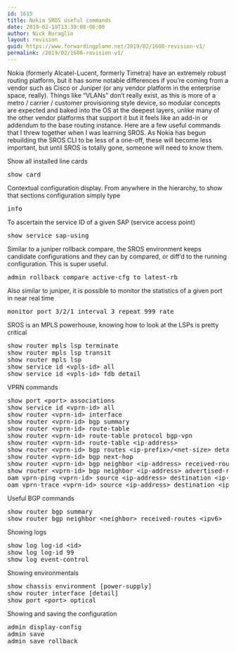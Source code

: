 ```yaml
---
id: 1615
title: Nokia SROS useful commands
date: 2019-02-19T13:39:08-06:00
author: Nick Buraglio
layout: revision
guid: https://www.forwardingplane.net/2019/02/1608-revision-v1/
permalink: /2019/02/1608-revision-v1/
---
```

Nokia (formerly Alcatel-Lucent, formerly Timetra) have an extremely robust routing platform, but it has some notable differences if you&#8217;re coming from a vendor such as Cisco or Juniper (or any vendor platform in the enterprise space, really). Things like &#8220;VLANs&#8221; don&#8217;t really exist, as this is more of a metro / carrier / customer provisioning style device, so modular concepts are expected and baked into the OS at the deepest layers, unlike many of the other vendor platforms that support it but it feels like an add-in or addendum to the base routing instance. Here are a few useful commands that I threw together when I was learning SROS. As Nokia has begun rebuilding the SROS CLI to be less of a one-off, these will become less important, but until SROS is totally gone, someone will need to know them.

Show all installed line cards

<pre class="wp-block-preformatted">show card</pre>

Contextual configuration display. From anywhere in the hierarchy, to show that sections configuration simply type 

<pre class="wp-block-preformatted">info</pre>

To ascertain the service ID of a given SAP (service access point)

<pre class="wp-block-preformatted">show service sap-using</pre>

Similar to a juniper rollback compare, the SROS environment keeps candidate configurations and they can by compared, or diff&#8217;d to the running configuration. This is super useful. 

<pre class="wp-block-preformatted">admin rollback compare active-cfg to latest-rb</pre>

Also similar to juniper, it is possible to monitor the statistics of a given port in near real time

<pre class="wp-block-preformatted">monitor port 3/2/1 interval 3 repeat 999 rate</pre>

SROS is an MPLS powerhouse, knowing how to look at the LSPs is pretty critical

<pre class="wp-block-preformatted">show router mpls lsp terminate <br />show router mpls lsp transit <br />show router mpls lsp<br />show service id &lt;vpls-id&gt; all<br />show service id &lt;vpls-id&gt; fdb detail </pre>

VPRN commands

<pre class="wp-block-preformatted">show port &lt;port&gt; associations <br />show service id &lt;vprn-id&gt; all <br />show router &lt;vprn-id&gt; interface <br />show router &lt;vprn-id&gt; bgp summary <br />show router &lt;vprn-id&gt; route-table <br />show router &lt;vprn-id&gt; route-table protocol bgp-vpn <br />show router &lt;vprn-id&gt; route-table &lt;ip-address&gt; <br />show router &lt;vprn-id&gt; bgp routes &lt;ip-prefix&gt;/&lt;net-size&gt; detail <br />show router &lt;vprn-id&gt; bgp next-hop <br />show router &lt;vprn-id&gt; bgp neighbor &lt;ip-address&gt; received-routes <br />show router &lt;vprn-id&gt; bgp neighbor &lt;ip-address&gt; advertised-routes <br />oam vprn-ping &lt;vprn-id&gt; source &lt;ip-address&gt; destination &lt;ip-address&gt; <br />oam vprn-trace &lt;vprn-id&gt; source &lt;ip-address&gt; destination &lt;ip-address&gt; <br /></pre>

Useful BGP commands

<pre class="wp-block-preformatted">show router bgp summary&nbsp; <br />show router bgp neighbor &lt;neighbor&gt; received-routes &lt;ipv6&gt;&nbsp; </pre>

Showing logs

<pre class="wp-block-preformatted">show log log-id &lt;id&gt;<br />show log log-id 99<br />show log event-control<br /></pre>

Showing environmentals

<pre class="wp-block-preformatted">show chassis environment [power-supply]<br />show router interface [detail] <br />show port&nbsp;&lt;port&gt;&nbsp;optical</pre>

Showing and saving the configuration

<pre class="wp-block-preformatted">admin display-config<br />admin save<br />admin save rollback</pre>
